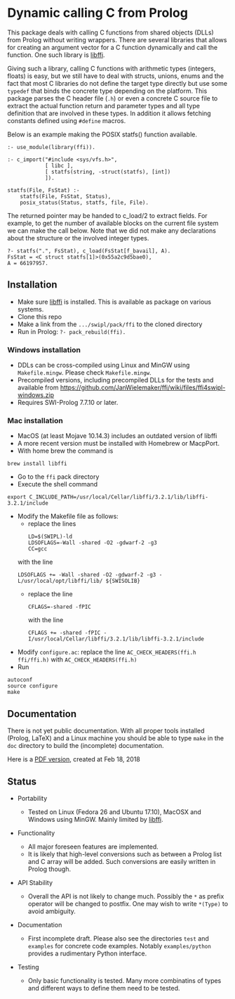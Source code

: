 # Dynamic calling C from Prolog

This package deals with calling C   functions from shared objects (DLLs)
from Prolog without writing wrappers. There   are several libraries that
allows for creating an argument vector for  a C function dynamically and
call      the      function.       One        such       library      is
[libffi](https://sourceware.org/libffi/).

Giving such a  library,  calling  C   functions  with  arithmetic  types
(integers, floats) is easy, but we  still   have  to  deal with structs,
unions, enums and the fact  that  most   C  libraries  do not define the
target type directly but use some `typedef` that binds the concrete type
depending on the platform. This package parses  the C header file (`.h`)
or even a concrete C source file   to extract the actual function return
and parameter types and all type definition   that are involved in these
types. In addition it allows fetching  constants defined using `#define`
macros.

Below is an example making the POSIX statfs() function available.

```{prolog}
:- use_module(library(ffi)).

:- c_import("#include <sys/vfs.h>",
            [ libc ],
            [ statfs(string, -struct(statfs), [int])
            ]).

statfs(File, FsStat) :-
    statfs(File, FsStat, Status),
    posix_status(Status, statfs, file, File).
```

The returned pointer may be handed to   c_load/2  to extract fields. For
example, to get the number  of  available   blocks  on  the current file
system we can make the  call  below.  Note   that  we  did  not make any
declarations about the structure or the involved integer types.

```{prolog}
?- statfs(".", FsStat), c_load(FsStat[f_bavail], A).
FsStat = <C struct statfs[1]>(0x55a2c9d5bae0),
A = 66197957.
```

## Installation

  - Make sure [libffi](https://sourceware.org/libffi/) is installed.
    This is available as package on various systems.
  - Clone this repo
  - Make a link from the `.../swipl/pack/ffi` to the cloned directory
  - Run in Prolog: `?- pack_rebuild(ffi).`

### Windows installation

  - DDLs can be cross-compiled using Linux and MinGW using
    `Makefile.mingw`.  Please check `Makefile.mingw`.
  - Precompiled versions, including precompiled DLLs for the tests
    and available from
    https://github.com/JanWielemaker/ffi/wiki/files/ffi4swipl-windows.zip
  - Requires SWI-Prolog 7.7.10 or later.

### Mac installation

  - MacOS (at least Mojave 10.14.3) includes an outdated version of libffi
  - A more recent version must be installed with Homebrew or MacpPort.
  - With home brew the command is 
  ```{prolog}
  brew install libffi
  ```
  - Go to the `ffi` pack directory
  - Execute the shell command
  ```{bash}
  export C_INCLUDE_PATH=/usr/local/Cellar/libffi/3.2.1/lib/libffi-3.2.1/include
  ```
  - Modify the Makefile file as follows: 
    - replace the lines
      ```{bash}
      LD=$(SWIPL)-ld
      LDSOFLAGS=-Wall -shared -O2 -gdwarf-2 -g3
      CC=gcc
      ```
    with the line
      ```{bash}
      LDSOFLAGS += -Wall -shared -O2 -gdwarf-2 -g3 -L/usr/local/opt/libffi/lib/ ${SWISOLIB}
      ```
    - replace the line
      ```{bash}
      CFLAGS=-shared -fPIC
      ```
      with the line
      ```{bash}
      CFLAGS += -shared -fPIC -I/usr/local/Cellar/libffi/3.2.1/lib/libffi-3.2.1/include
      ```
  - Modify `configure.ac`: replace the line
  `AC_CHECK_HEADERS(ffi.h ffi/ffi.h)`
  with 
  `AC_CHECK_HEADERS(ffi.h)`
  - Run 
  ```{bash}
autoconf
source configure
make
  ```


## Documentation

There is not yet public documentation.   With all proper tools installed
(Prolog, LaTeX) and a Linux machine you should be able to type `make` in
the `doc` directory to build the (incomplete) documentation.

Here is a [PDF
version](https://github.com/JanWielemaker/ffi/wiki/files/ffi.pdf),
created at Feb 18, 2018

## Status

  - Portability
    - Tested on Linux (Fedora 26 and Ubuntu 17.10), MacOSX and Windows
      using MinGW. Mainly limited by [libffi](https://sourceware.org/libffi/).

  - Functionality
    - All major foreseen features are implemented.
    - It is likely that high-level conversions such as between a Prolog
      list and C array will be added.  Such conversions are easily
      written in Prolog though.

  - API Stability
    - Overall the API is not likely to change much.  Possibly the
      `*` as prefix operator will be changed to postfix.  One may
      wish to write `*(Type)` to avoid ambiguity.

  - Documentation
    - First incomplete draft.  Please also see the directories
      `test` and `examples` for concrete code examples.  Notably
      `examples/python` provides a rudimentary Python interface.

  - Testing
    - Only basic functionality is tested.  Many more combinatins of
      types and different ways to define them need to be tested.


